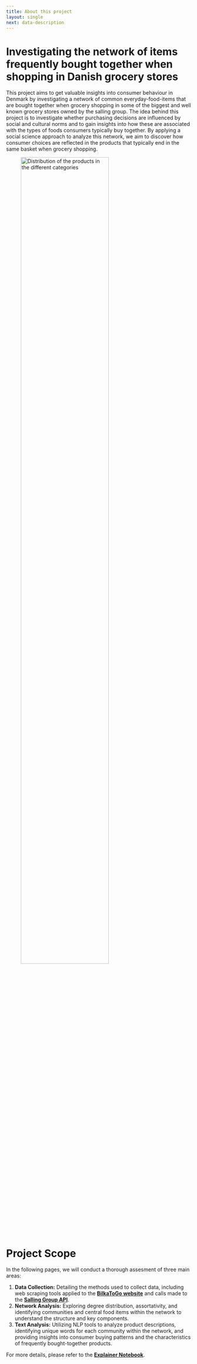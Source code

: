 ```yaml
---
title: About this project
layout: single
next: data-description
---
```


# __Investigating the network of items frequently bought together when shopping in Danish grocery stores__

This project aims to get valuable insights into consumer behaviour in Denmark by investigating a network of common everyday-food-items that are bought together when grocery shopping in some of the biggest and well known grocery stores owned by the salling group.
The idea behind this project is to investigate whether purchasing decisions are influenced by social and cultural norms and to gain insights into how these are associated with the types of foods consumers typically buy together. By applying a social science approach to analyze this network, we aim to discover how consumer choices are reflected in the products that typically end in the same basket when grocery shopping.

<figure>
    <img src="/images/Salling.png" width="75%" alt="Distribution of the products in the different categories">
    <figcaption style="text-align:center;font-style: italic;font-size:smaller;"></figcaption>
</figure>


# __Project Scope__

In the following pages, we will conduct a thorough assesment of three main areas:

1. **Data Collection:** Detailing the methods used to collect data, including web scraping tools applied to the [**BilkaToGo website**](https://www.bilkatogo.dk/) and calls made to the [**Salling Group API**](https://developer.sallinggroup.com/api-reference).
2. **Network Analysis:** Exploring degree distribution, assortativity, and identifying communities and central food items within the network to understand the structure and key components.
3. **Text Analysis:** Utilizing NLP tools to analyze product descriptions, identifying unique words for each community within the network, and providing insights into consumer buying patterns and the characteristics of frequently bought-together products.


For more details, please refer to the [**Explainer Notebook**](static/explainer-notebook.html).


